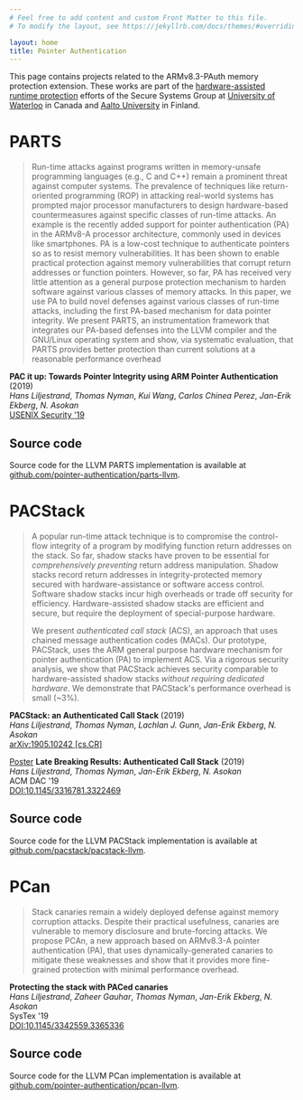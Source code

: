 ```yaml
---
# Feel free to add content and custom Front Matter to this file.
# To modify the layout, see https://jekyllrb.com/docs/themes/#overriding-theme-defaults

layout: home
title: Pointer Authentication
---
```


This page contains projects related to the
ARMv8.3-PAuth memory protection extension. These works are part of the
[hardware-assisted runtime
protection](https://ssg.aalto.fi/research/projects/harp) efforts of the Secure
Systems Group at [University of
Waterloo](https://crysp.uwaterloo.ca/research/SSG) in Canada and [Aalto
University](https://ssg.aalto.fi) in Finland.

# PARTS

> Run-time attacks against programs written in memory-unsafe programming languages (e.g., C and C++) remain a prominent threat against computer systems. The prevalence of techniques like return-oriented programming (ROP) in attacking real-world systems has prompted major processor manufacturers to design hardware-based countermeasures against specific classes of run-time attacks. An example is the recently added support for pointer authentication (PA) in the ARMv8-A processor architecture, commonly used in devices like smartphones. PA is a low-cost technique to authenticate pointers so as to resist memory vulnerabilities. It has been shown to enable practical protection against memory vulnerabilities that corrupt return addresses or function pointers. However, so far, PA has received very little attention as a general purpose protection mechanism to harden software against various classes of memory attacks. In this paper, we use PA to build novel defenses against various classes of run-time attacks, including the first PA-based mechanism for data pointer integrity. We present PARTS, an instrumentation framework that integrates our PA-based defenses into the LLVM compiler and the GNU/Linux operating system and show, via systematic evaluation, that PARTS provides better protection than current solutions at a reasonable performance overhead 

**PAC  it  up:  Towards  Pointer  Integrity  using ARM Pointer Authentication** (2019)  
*Hans Liljestrand*,
*Thomas Nyman*,
*Kui Wang*,
*Carlos Chinea Perez*,
*Jan-Erik Ekberg*,
*N. Asokan*  
[USENIX Security '19](https://www.usenix.org/conference/usenixsecurity19/presentation/liljestrand)

## Source code

Source code for the LLVM PARTS implementation is available at
[github.com/pointer-authentication/parts-llvm](https://github.com/pointer-authentication/PARTS-llvm).

# PACStack

> A popular run-time attack technique is to compromise the control-flow integrity of a program by modifying function return addresses on the stack. So far, shadow stacks have proven to be essential for _comprehensively preventing_ return address manipulation. Shadow stacks record return addresses in integrity-protected memory secured with hardware-assistance or software access control. Software shadow stacks incur high overheads or trade off security for efficiency. Hardware-assisted shadow stacks are efficient and secure, but require the deployment of special-purpose hardware.
>
> We present _authenticated call stack_ (ACS), an approach that uses chained message authentication codes (MACs). Our prototype, PACStack, uses the ARM general purpose hardware mechanism for pointer authentication (PA) to implement ACS. Via a rigorous security analysis, we show that PACStack achieves security comparable to hardware-assisted shadow stacks _without requiring dedicated hardware_. We demonstrate that PACStack's performance overhead is small (~3%).

**PACStack: an Authenticated Call Stack** (2019)  
*Hans Liljestrand*,
*Thomas Nyman*,
*Lachlan J. Gunn*,
*Jan-Erik Ekberg*,
*N. Asokan*  
[arXiv:1905.10242 \[cs.CR\]](https://arxiv.org/abs/1905.10242)

[Poster](/assets/pdfs/PACStack.DAC56-LBR-poster.pdf) **Late Breaking Results: Authenticated Call Stack** (2019)  
*Hans Liljestrand*,
*Thomas Nyman*,
*Jan-Erik Ekberg*,
*N. Asokan*  
ACM DAC '19  
[DOI:10.1145/3316781.3322469](http://doi.acm.org/10.1145/3316781.3322469)

## Source code

Source code for the LLVM PACStack implementation is available at
[github.com/pacstack/pacstack-llvm](https://github.com/pacstack/pacstack-llvm).

# PCan

> Stack canaries remain a widely deployed defense against memory corruption attacks. Despite their practical usefulness, canaries are vulnerable to memory disclosure and brute-forcing attacks. We propose PCAn, a new approach based on ARMv8.3-A pointer authentication (PA), that uses dynamically-generated canaries to mitigate these weaknesses and show that it provides more fine-grained protection with minimal performance overhead.

**Protecting the stack with PACed canaries**  
*Hans Liljestrand*,
*Zaheer Gauhar*,
*Thomas Nyman*,
*Jan-Erik Ekberg*,
*N. Asokan*  
SysTex '19  
[DOI:10.1145/3342559.3365336](https://doi.org/10.1145/3342559.3365336)

## Source code

Source code for the LLVM PCan implementation is available at
[github.com/pointer-authentication/pcan-llvm](https://github.com/pointer-authentication/PCan-LLVM).
